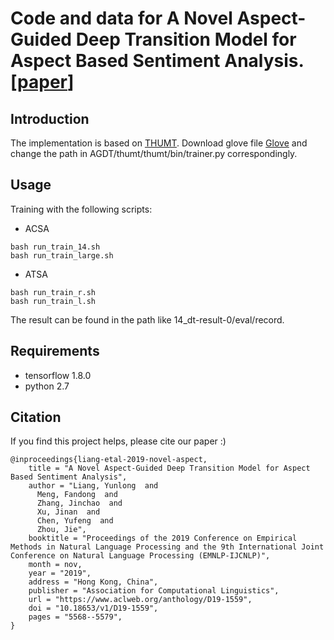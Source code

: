 # Code and data for A Novel Aspect-Guided Deep Transition Model for Aspect Based Sentiment Analysis. \[[paper](https://www.aclweb.org/anthology/D19-1559.pdf)\]

## Introduction

The implementation is based on [THUMT](https://github.com/thumt/THUMT). Download glove file [Glove](http://nlp.stanford.edu/data/glove.840B.300d.zip) and change the path in AGDT/thumt/thumt/bin/trainer.py correspondingly. 

## Usage

Training with the following scripts: 

+ ACSA

```
bash run_train_14.sh
bash run_train_large.sh
```

+ ATSA

```
bash run_train_r.sh
bash run_train_l.sh
```

The result can be found in the path like 14_dt-result-0/eval/record.

## Requirements

+ tensorflow 1.8.0 
+ python 2.7

## Citation

If you find this project helps, please cite our paper :)

```
@inproceedings{liang-etal-2019-novel-aspect,
    title = "A Novel Aspect-Guided Deep Transition Model for Aspect Based Sentiment Analysis",
    author = "Liang, Yunlong  and
      Meng, Fandong  and
      Zhang, Jinchao  and
      Xu, Jinan  and
      Chen, Yufeng  and
      Zhou, Jie",
    booktitle = "Proceedings of the 2019 Conference on Empirical Methods in Natural Language Processing and the 9th International Joint Conference on Natural Language Processing (EMNLP-IJCNLP)",
    month = nov,
    year = "2019",
    address = "Hong Kong, China",
    publisher = "Association for Computational Linguistics",
    url = "https://www.aclweb.org/anthology/D19-1559",
    doi = "10.18653/v1/D19-1559",
    pages = "5568--5579",
}
```

